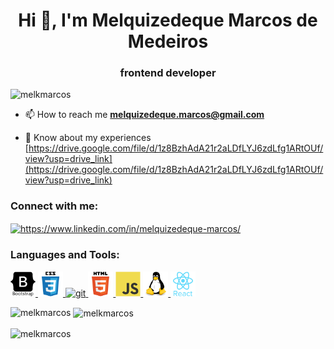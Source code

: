 <h1 align="center">Hi 👋, I'm Melquizedeque Marcos de Medeiros</h1>
<h3 align="center"> frontend developer </h3>

<p align="left"> <img src="https://komarev.com/ghpvc/?username=melkmarcos&label=Profile%20views&color=0e75b6&style=flat" alt="melkmarcos" /> </p>

- 📫 How to reach me **melquizedeque.marcos@gmail.com**

- 📄 Know about my experiences [https://drive.google.com/file/d/1z8BzhAdA21r2aLDfLYJ6zdLfg1ARtOUf/view?usp=drive_link](https://drive.google.com/file/d/1z8BzhAdA21r2aLDfLYJ6zdLfg1ARtOUf/view?usp=drive_link)

<h3 align="left">Connect with me:</h3>
<p align="left">
<a href="https://linkedin.com/in/https://www.linkedin.com/in/melquizedeque-marcos/" target="blank"><img align="center" src="https://raw.githubusercontent.com/rahuldkjain/github-profile-readme-generator/master/src/images/icons/Social/linked-in-alt.svg" alt="https://www.linkedin.com/in/melquizedeque-marcos/" height="30" width="40" /></a>
</p>

<h3 align="left">Languages and Tools:</h3>
<p align="left"> <a href="https://getbootstrap.com" target="_blank" rel="noreferrer"> <img src="https://raw.githubusercontent.com/devicons/devicon/master/icons/bootstrap/bootstrap-plain-wordmark.svg" alt="bootstrap" width="40" height="40"/> </a> <a href="https://www.w3schools.com/css/" target="_blank" rel="noreferrer"> <img src="https://raw.githubusercontent.com/devicons/devicon/master/icons/css3/css3-original-wordmark.svg" alt="css3" width="40" height="40"/> </a> <a href="https://git-scm.com/" target="_blank" rel="noreferrer"> <img src="https://www.vectorlogo.zone/logos/git-scm/git-scm-icon.svg" alt="git" width="40" height="40"/> </a> <a href="https://www.w3.org/html/" target="_blank" rel="noreferrer"> <img src="https://raw.githubusercontent.com/devicons/devicon/master/icons/html5/html5-original-wordmark.svg" alt="html5" width="40" height="40"/> </a> <a href="https://developer.mozilla.org/en-US/docs/Web/JavaScript" target="_blank" rel="noreferrer"> <img src="https://raw.githubusercontent.com/devicons/devicon/master/icons/javascript/javascript-original.svg" alt="javascript" width="40" height="40"/> </a> <a href="https://www.linux.org/" target="_blank" rel="noreferrer"> <img src="https://raw.githubusercontent.com/devicons/devicon/master/icons/linux/linux-original.svg" alt="linux" width="40" height="40"/> </a> <a href="https://reactjs.org/" target="_blank" rel="noreferrer"> <img src="https://raw.githubusercontent.com/devicons/devicon/master/icons/react/react-original-wordmark.svg" alt="react" width="40" height="40"/> </a> </p>

<p><img align="left" src="https://github-readme-stats.vercel.app/api/top-langs?username=melkmarcos&show_icons=true&locale=en&layout=compact" alt="melkmarcos" /></p>

<p>&nbsp;<img align="center" src="https://github-readme-stats.vercel.app/api?username=melkmarcos&show_icons=true&locale=en" alt="melkmarcos" /></p>

<p><img align="center" src="https://github-readme-streak-stats.herokuapp.com/?user=melkmarcos&" alt="melkmarcos" /></p>
